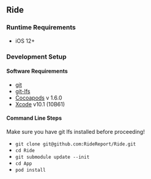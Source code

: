 ## Ride

### Runtime Requirements

* iOS 12+
 
### Development Setup

#### Software Requirements

* [git](https://git-scm.com)
* [git-lfs](https://git-lfs.github.com)
* [Cocoapods](https://cocoapods.org) v 1.6.0
* [Xcode](https://developer.apple.com/xcode/) v10.1 (10B61)

#### Command Line Steps
Make sure you have git lfs installed before proceeding!

* `git clone git@github.com:RideReport/Ride.git`
* `cd Ride`
* `git submodule update --init`
*  `cd App`
* `pod install`
